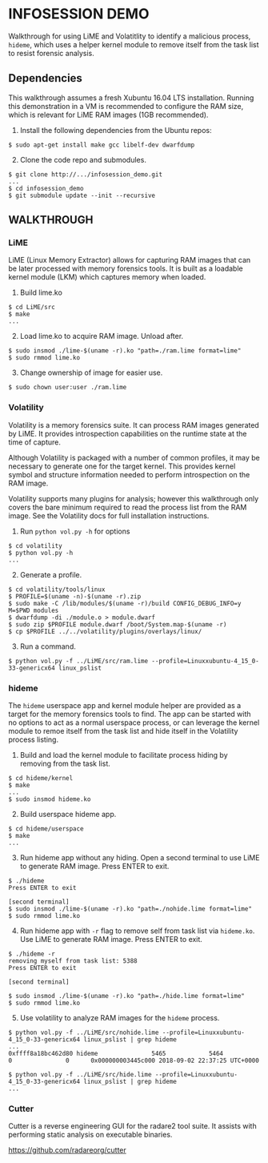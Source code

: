 # INFOSESSION DEMO
Walkthrough for using LiME and Volatitlity to identify a malicious process, `hideme`,
which uses a helper kernel module to remove itself from the task list to resist
forensic analysis.

## Dependencies
This walkthrough assumes a fresh Xubuntu 16.04 LTS installation. Running this
demonstration in a VM is recommended to configure the RAM size, which is relevant
for LiME RAM images (1GB recommended).

1. Install the following dependencies from the Ubuntu repos:
```
$ sudo apt-get install make gcc libelf-dev dwarfdump
```

2. Clone the code repo and submodules.
```
$ git clone http://.../infosession_demo.git
...
$ cd infosession_demo
$ git submodule update --init --recursive
```

## WALKTHROUGH

### LiME
LiME (Linux Memory Extractor) allows for capturing RAM images that can be later
processed with memory forensics tools. It is built as a loadable kernel module (LKM)
which captures memory when loaded.

1. Build lime.ko
```
$ cd LiME/src
$ make
...
```

2. Load lime.ko to acquire RAM image. Unload after.
```
$ sudo insmod ./lime-$(uname -r).ko "path=./ram.lime format=lime"
$ sudo rmmod lime.ko
```

3. Change ownership of image for easier use.
```
$ sudo chown user:user ./ram.lime
```

### Volatility
Volatility is a memory forensics suite. It can process RAM images generated
by LiME. It provides introspection capabilities on the runtime state at the
time of capture.

Although Volatility is packaged with a number of common profiles, it may be
necessary to generate one for the target kernel. This provides kernel symbol
and structure information needed to perform introspection on the RAM image.

Volatility supports many plugins for analysis; however this walkthrough only
covers the bare minimum required to read the process list from the RAM image.
See the Volatility docs for full installation instructions.

1. Run `python vol.py -h` for options
```
$ cd volatility
$ python vol.py -h
...
```

2. Generate a profile.
```
$ cd volatility/tools/linux
$ PROFILE=$(uname -n)-$(uname -r).zip
$ sudo make -C /lib/modules/$(uname -r)/build CONFIG_DEBUG_INFO=y M=$PWD modules
$ dwarfdump -di ./module.o > module.dwarf
$ sudo zip $PROFILE module.dwarf /boot/System.map-$(uname -r)
$ cp $PROFILE ../../volatility/plugins/overlays/linux/
```

3. Run a command.
```
$ python vol.py -f ../LiME/src/ram.lime --profile=Linuxxubuntu-4_15_0-33-genericx64 linux_pslist
```

### hideme
The `hideme` userspace app and kernel module helper are provided as a target
for the memory forensics tools to find. The app can be started with no options
to act as a normal userspace process, or can leverage the kernel module to
remoe itself from the task list and hide itself in the Volatility process listing.

1. Build and load the kernel module to facilitate process hiding by removing from the task list.
```
$ cd hideme/kernel
$ make
...
$ sudo insmod hideme.ko
```

2. Build userspace hideme app.
```
$ cd hideme/userspace
$ make
...
```

3. Run hideme app without any hiding. Open a second terminal to use LiME to generate RAM image. Press ENTER to exit.
```
$ ./hideme
Press ENTER to exit

[second terminal]
$ sudo insmod ./lime-$(uname -r).ko "path=./nohide.lime format=lime"
$ sudo rmmod lime.ko
```

4. Run hideme app with `-r` flag to remove self from task list via `hideme.ko`. Use LiME to generate RAM image. Press ENTER to exit.
```
$ ./hideme -r
removing myself from task list: 5388
Press ENTER to exit

[second terminal]

$ sudo insmod ./lime-$(uname -r).ko "path=./hide.lime format=lime"
$ sudo rmmod lime.ko
```

5. Use volatility to analyze RAM images for the `hideme` process.
```
$ python vol.py -f ../LiME/src/nohide.lime --profile=Linuxxubuntu-4_15_0-33-genericx64 linux_pslist | grep hideme
...
0xffff8a18bc462d80 hideme               5465            5464            0               0      0x000000003445c000 2018-09-02 22:37:25 UTC+0000

$ python vol.py -f ../LiME/src/hide.lime --profile=Linuxxubuntu-4_15_0-33-genericx64 linux_pslist | grep hideme
...
```

### Cutter
Cutter is a reverse engineering GUI for the radare2 tool suite. It assists with
performing static analysis on executable binaries.

https://github.com/radareorg/cutter
